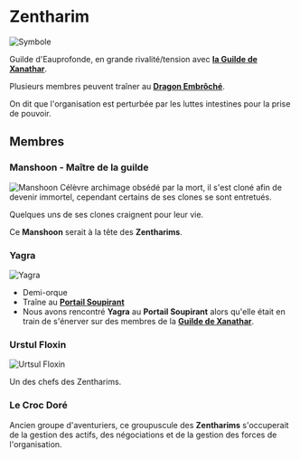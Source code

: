 # Zentharim
![Symbole](../.../_images/Symbole_du_Zhentarim_v5.webp)

Guilde d'Eauprofonde, en grande rivalité/tension avec [**la Guilde de Xanathar**](./GuildeDeXanathar.md).

Plusieurs membres peuvent traîner au [**Dragon Embrôché**](../Lieux.md#dragons-embrôché---taverne).

On dit que l'organisation est perturbée par les luttes intestines pour la prise de pouvoir.


## Membres

### Manshoon - Maître de la guilde
![Manshoon](../.../_images/Manshoon.jpg)
Célèvre archimage obsédé par la mort, il s'est cloné afin de devenir immortel, cependant certains de ses clones se sont entretués. 

Quelques uns de ses clones craignent pour leur vie. 

Ce **Manshoon** serait à la tête des **Zentharims**.

### Yagra 
![Yagra](../.../_images/Yagra_Stonefist.webp)

* Demi-orque
* Traîne au [**Portail Soupirant**](../ORGANISATIONS/AubergeDuPortailSoupirant.md)
* Nous avons rencontré **Yagra** au **Portail Soupirant** alors qu'elle était en train de s'énerver sur des membres de la [**Guilde de Xanathar**](./GuildeDeXanathar.md).

### Urstul Floxin
![Urtsul Floxin](../.../_images/Urtul.PNG.webp)

Un des chefs des Zentharims.

### Le Croc Doré
Ancien groupe d'aventuriers, ce groupuscule des **Zentharims** s'occuperait de la gestion des actifs, des négociations et de la gestion des forces de l'organisation.